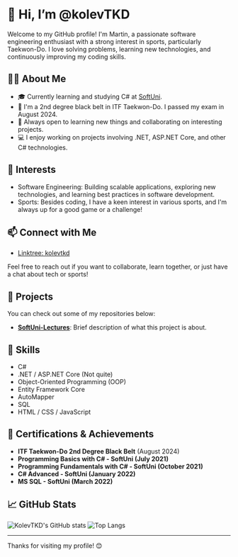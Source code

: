 # 👋 Hi, I’m @kolevTKD

Welcome to my GitHub profile! I'm Martin, a passionate software engineering enthusiast with a strong interest in sports, particularly Taekwon-Do. I love solving problems, learning new technologies, and continuously improving my coding skills.

## 🧑‍💻 About Me

- 🎓 Currently learning and studying C# at [SoftUni](https://softuni.bg/).
- 🥋 I'm a 2nd degree black belt in ITF Taekwon-Do. I passed my exam in August 2024.
- 🌱 Always open to learning new things and collaborating on interesting projects.
- 💻 I enjoy working on projects involving .NET, ASP.NET Core, and other C# technologies.

## 👀 Interests

- Software Engineering: Building scalable applications, exploring new technologies, and learning best practices in software development.
- Sports: Besides coding, I have a keen interest in various sports, and I'm always up for a good game or a challenge!

## 📫 Connect with Me

- [Linktree: kolevtkd](https://linktr.ee/kolevtkd)

Feel free to reach out if you want to collaborate, learn together, or just have a chat about tech or sports!

## 🔗 Projects

You can check out some of my repositories below:

- **[SoftUni-Lectures](https://github.com/kolevTKD/SoftUni-lectures)**: Brief description of what this project is about.

## 🌟 Skills

- C#
- .NET / ASP.NET Core (Not quite)
- Object-Oriented Programming (OOP)
- Entity Framework Core
- AutoMapper
- SQL
- HTML / CSS / JavaScript

## 📝 Certifications & Achievements

- **ITF Taekwon-Do 2nd Degree Black Belt** (August 2024)
- **Programming Basics with C# - SoftUni (July 2021)**
- **Programming Fundamentals with C# - SoftUni (October 2021)**
- **C# Advanced - SoftUni (January 2022)**
- **MS SQL - SoftUni (March 2022)**

## 📈 GitHub Stats

![KolevTKD's GitHub stats](https://github-readme-stats.vercel.app/api?username=kolevTKD&show_icons=true&theme=radical)
![Top Langs](https://github-readme-stats.vercel.app/api/top-langs/?username=kolevTKD&layout=compact&theme=radical)

---

Thanks for visiting my profile! 😊


<!---
kolevTKD/kolevTKD is a ✨ special ✨ repository because its `README.md` (this file) appears on your GitHub profile.
You can click the Preview link to take a look at your changes.
--->
